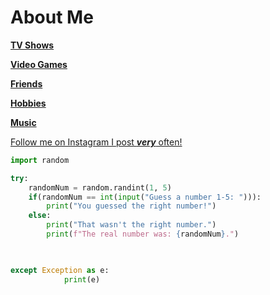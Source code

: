# About Me





[**TV Shows**](https://github.com/jckcob/README.md/blob/main/TVShows.md)

[**Video Games**](https://github.com/jckcob/README.md/blob/main/videoGames.md)

[**Friends**](https://github.com/jckcob/README.md/edit/main/friends)

[**Hobbies**](https://github.com/jckcob/README.md/blob/main/hobbies)

[**Music**](https://github.com/jckcob/README.md/blob/main/Music.md)


[Follow me on Instagram I post ***very*** often!](https://www.instagram.com/jacobnt03/)


```Python
import random

try:
    randomNum = random.randint(1, 5)
    if(randomNum == int(input("Guess a number 1-5: "))):
        print("You guessed the right number!")
    else:
        print("That wasn't the right number.")
        print(f"The real number was: {randomNum}.")

    

except Exception as e:
            print(e)
```
